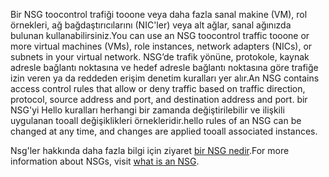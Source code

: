 <span data-ttu-id="42516-101">Bir NSG toocontrol trafiği tooone veya daha fazla sanal makine (VM), rol örnekleri, ağ bağdaştırıcılarını (NIC'ler) veya alt ağlar, sanal ağınızda bulunan kullanabilirsiniz.</span><span class="sxs-lookup"><span data-stu-id="42516-101">You can use an NSG toocontrol traffic tooone or more virtual machines (VMs), role instances, network adapters (NICs), or subnets in your virtual network.</span></span> <span data-ttu-id="42516-102">NSG’de trafik yönüne, protokole, kaynak adresle bağlantı noktasına ve hedef adresle bağlantı noktasına göre trafiğe izin veren ya da reddeden erişim denetim kuralları yer alır.</span><span class="sxs-lookup"><span data-stu-id="42516-102">An NSG contains access control rules that allow or deny traffic based on traffic direction, protocol, source address and port, and destination address and port.</span></span> <span data-ttu-id="42516-103">bir NSG'yi Hello kuralları herhangi bir zamanda değiştirilebilir ve ilişkili uygulanan tooall değişiklikleri örnekleridir.</span><span class="sxs-lookup"><span data-stu-id="42516-103">hello rules of an NSG can be changed at any time, and changes are applied tooall associated instances.</span></span>

<span data-ttu-id="42516-104">Nsg'ler hakkında daha fazla bilgi için ziyaret [bir NSG nedir](../articles/virtual-network/virtual-networks-nsg.md).</span><span class="sxs-lookup"><span data-stu-id="42516-104">For more information about NSGs, visit [what is an NSG](../articles/virtual-network/virtual-networks-nsg.md).</span></span>

